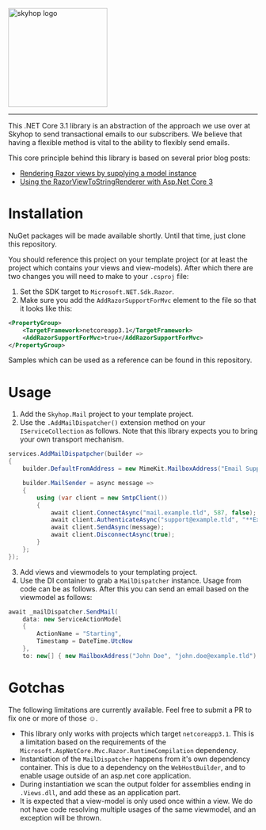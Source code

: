 ﻿<a href="https://skyhop.org"><img src="https://app.skyhop.org/assets/images/skyhop.svg" width=200 alt="skyhop logo" /></a>

----

This .NET Core 3.1 library is an abstraction of the approach we use over at Skyhop to send transactional emails to our subscribers. We believe that having a flexible method is vital to the ability to flexibly send emails.

This core principle behind this library is based on several prior blog posts:

- [Rendering Razor views by supplying a model instance](https://corstianboerman.com/2019-05-27/rendering-razor-views-by-supplying-a-model-instance.html)
- [Using the RazorViewToStringRenderer with Asp.Net Core 3](https://corstianboerman.com/2019-12-25/using-the-razorviewtostringrenderer-with-asp-net-core-3.html)

# Installation

NuGet packages will be made available shortly. Until that time, just clone this repository.

You should reference this project on your template project (or at least the project which contains your views and view-models). After which there are two changes you will need to make to your `.csproj` file:

1. Set the SDK target to `Microsoft.NET.Sdk.Razor`.
2. Make sure you add the `AddRazorSupportForMvc` element to the file so that it looks like this:

```xml
<PropertyGroup>
    <TargetFramework>netcoreapp3.1</TargetFramework>
    <AddRazorSupportForMvc>true</AddRazorSupportForMvc>
</PropertyGroup>
```

Samples which can be used as a reference can be found in this repository.

# Usage

1. Add the `Skyhop.Mail` project to your template project.
2. Use the `.AddMailDispatcher()` extension method on your `IServiceCollection` as follows. Note that this library expects you to bring your own transport mechanism.

```csharp
services.AddMailDispatpcher(builder =>
{
    builder.DefaultFromAddress = new MimeKit.MailboxAddress("Email Support", "support@example.tld");

    builder.MailSender = async message =>
    {
        using (var client = new SmtpClient())
        {
            await client.ConnectAsync("mail.example.tld", 587, false);
            await client.AuthenticateAsync("support@example.tld", "**ExamplePassword**");
            await client.SendAsync(message);
            await client.DisconnectAsync(true);
        }
    };
});
```

3. Add views and viewmodels to your templating project.
4. Use the DI container to grab a `MailDispatcher` instance. Usage from code can be as follows. After this you can send an email based on the viewmodel as follows:

```csharp
await _mailDispatcher.SendMail(
    data: new ServiceActionModel
    {
        ActionName = "Starting",
        Timestamp = DateTime.UtcNow
    },
    to: new[] { new MailboxAddress("John Doe", "john.doe@example.tld") });
```

# Gotchas
The following limitations are currently available. Feel free to submit a PR to fix one or more of those ☺.

- This library only works with projects which target `netcoreapp3.1`. This is a limitation based on the requirements of the `Microsoft.AspNetCore.Mvc.Razor.RuntimeCompilation` dependency.
- Instantiation of the `MailDispatcher` happens from it's own dependency container. This is due to a dependency on the `WebHostBuilder`, and to enable usage outside of an asp.net core application.
- During instantiation we scan the output folder for assemblies ending in `.Views.dll`, and add these as an application part.
- It is expected that a view-model is only used once within a view. We do not have code resolving multiple usages of the same viewmodel, and an exception will be thrown.
